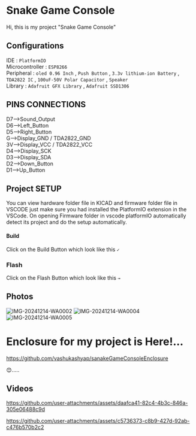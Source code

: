 # Snake Game Console
Hi, this is my project "Snake Game Console"
## Configurations
IDE : `PlatformIO`  
Microcontroller  : `ESP8266`  
Peripheral : `oled 0.96 Inch` , `Push Button` , `3.3v lithium-ion Battery` , `TDA2822 IC` , `100uF-50V Polar Capacitor` , `Speaker`  
Library : `Adafruit GFX Library` , `Adafruit SSD1306`

## PINS CONNECTIONS
  D7-->Sound_Output  
  D6-->Left_Button  
  D5-->Right_Button  
  G-->Display_GND / TDA2822_GND  
  3V-->Display_VCC / TDA2822_VCC  
  D4-->Display_SCK  
  D3-->Display_SDA  
  D2-->Down_Button  
  D1-->Up_Button  

## Project SETUP
  You can view hardware folder file in KICAD and firmware folder file in VSCODE just make sure you had installed the PlatformIO extension in the VSCode.
  On opening Firmware folder in vscode platformIO automatically detect its project and do the setup automatically.
  #### Build
  Click on the Build Button which look like this `✓`
  ### Flash
  Click on the Flash Button which look like this `→`

## Photos

![IMG-20241214-WA0002](https://github.com/user-attachments/assets/57158c8a-ecc6-405a-8991-b217cc0f22be)
![IMG-20241214-WA0004](https://github.com/user-attachments/assets/f397d7ec-6359-495c-a7d5-2600ec4da79d)
![IMG-20241214-WA0005](https://github.com/user-attachments/assets/1c344116-459f-4c8a-a84b-823bd0759a95)


# Enclosure for my project is Here!...
https://github.com/vashukashyap/sanakeGameConsoleEnclosure

😊.....

## Videos



https://github.com/user-attachments/assets/daafca41-82c4-4b3c-846a-305e06488c9d


https://github.com/user-attachments/assets/c5736373-c8b9-427d-92ab-c476b570b2c2


